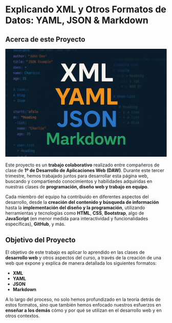 # Explicando XML y Otros Formatos de Datos: YAML, JSON & Markdown

## Acerca de este Proyecto

![Imagen](assets/img/index.png)

Este proyecto es un **trabajo colaborativo** realizado entre compañeros de clase de **1º de Desarrollo de Aplicaciones Web (DAW)**. Durante este tercer trimestre, hemos trabajado juntos para desarrollar esta página web, buscando y compartiendo conocimientos y habilidades adquiridas en nuestras clases de **programación, diseño web y trabajo en equipo**.

Cada miembro del equipo ha contribuido en diferentes aspectos del desarrollo, desde la **creación del contenido y búsqueda de información** hasta la **implementación del diseño y la programación**, utilizando herramientas y tecnologías como **HTML**, **CSS**, **Bootstrap**, algo de **JavaScript** (en menor medida para interactividad y funcionalidades específicas), **GitHub**, y más.

## Objetivo del Proyecto

El objetivo de este trabajo es aplicar lo aprendido en las clases de **desarrollo web** y otros aspectos del curso, a través de la creación de una web que expone y explica de manera detallada los siguientes formatos:

- **XML**
- **YAML**
- **JSON**
- **Markdown**

A lo largo del proceso, no solo hemos profundizado en la teoría detrás de estos formatos, sino que también hemos enfocado nuestros esfuerzos en **enseñar a los demás** cómo y por qué se utilizan en el desarrollo web y en otros contextos.
